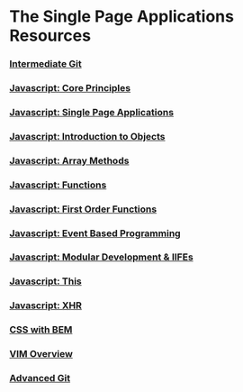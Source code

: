 # The Single Page Applications Resources

### [Intermediate Git](SP_GIT_INTERMEDIATE.md)

### [Javascript: Core Principles](SP_JS_CORE_PRINCIPLES.md)

### [Javascript: Single Page Applications](SP_JS_SINGLE_PAGE_APPLICATIONS.md)

### [Javascript: Introduction to Objects](SP_JS_OBJECTS_INTRODUCTION.md)

### [Javascript: Array Methods](SP_JS_ARRAY_METHODS.md)

### [Javascript: Functions](SP_JS_FUNCTIONS.md)

### [Javascript: First Order Functions](SP_JS_FIRST_ORDER_FUNCTIONS.md)

### [Javascript: Event Based Programming](SP_JS_EVENT_BASED_PROGRAMMING.md)

### [Javascript: Modular Development & IIFEs](SP_JS_MODULAR_DEVELOPMENT_IIFE.md)

### [Javascript: This](SP_JS_THIS.md)

### [Javascript: XHR](SP_JS_XHR.md)

### [CSS with BEM](SP_CSS_BEM.md)

### [VIM Overview](SP_VIM_OVERVIEW.md)

### [Advanced Git](SP_GIT_ADVANCED.md)

